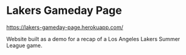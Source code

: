 # Lakers Gameday Page

https://lakers-gameday-page.herokuapp.com/

Website built as a demo for a recap of a Los Angeles Lakers Summer League game.
